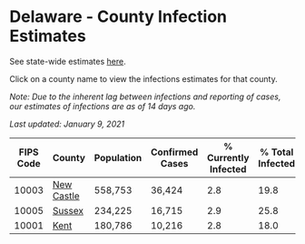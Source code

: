 # Delaware - County Infection Estimates

See state-wide estimates [here](/infections/us-de).

Click on a county name to view the infections estimates for that county.

*Note: Due to the inherent lag between infections and reporting of cases, our estimates of infections are as of 14 days ago.*

*Last updated: January 9, 2021*

|   FIPS Code |                   County |   Population |   Confirmed Cases |   % Currently Infected |   % Total Infected |
|-------------|--------------------------|--------------|-------------------|------------------------|--------------------|
|       10003 | [New Castle](new-castle) |      558,753 |            36,424 |                    2.8 |               19.8 |
|       10005 |         [Sussex](sussex) |      234,225 |            16,715 |                    2.9 |               25.8 |
|       10001 |             [Kent](kent) |      180,786 |            10,216 |                    2.8 |               18.0 |